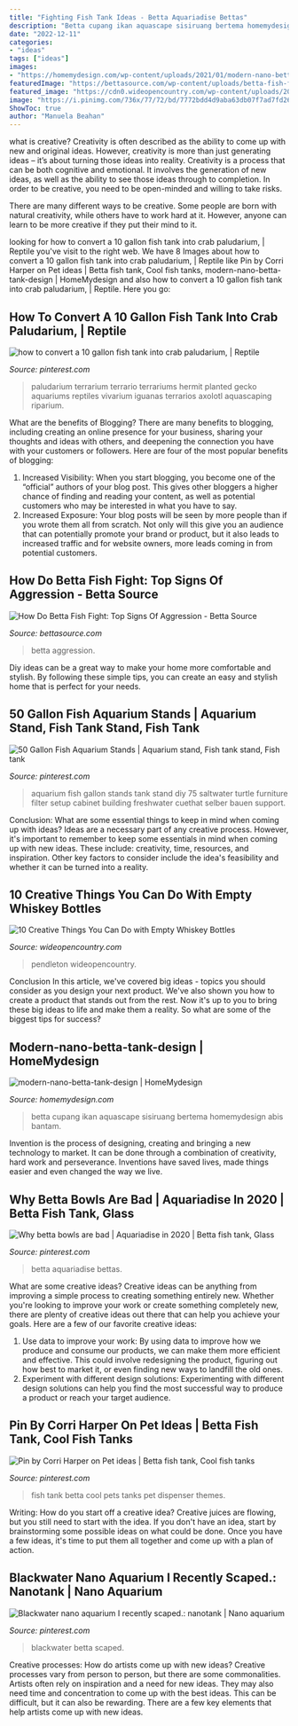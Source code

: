 ```yaml
---
title: "Fighting Fish Tank Ideas - Betta Aquariadise Bettas"
description: "Betta cupang ikan aquascape sisiruang bertema homemydesign abis bantam"
date: "2022-12-11"
categories:
- "ideas"
tags: ["ideas"]
images:
- "https://homemydesign.com/wp-content/uploads/2021/01/modern-nano-betta-tank-design.jpg"
featuredImage: "https://bettasource.com/wp-content/uploads/betta-fish-fighting-with-green-plants.jpg"
featured_image: "https://cdn0.wideopencountry.com/wp-content/uploads/2016/04/whiskey4.jpg"
image: "https://i.pinimg.com/736x/77/72/bd/7772bdd4d9aba63db07f7ad7fd26313e--paludarium-vivarium.jpg"
ShowToc: true
author: "Manuela Beahan"
---
```



what is creative?
Creativity is often described as the ability to come up with new and original ideas. However, creativity is more than just generating ideas – it’s about turning those ideas into reality.
Creativity is a process that can be both cognitive and emotional. It involves the generation of new ideas, as well as the ability to see those ideas through to completion. In order to be creative, you need to be open-minded and willing to take risks.

There are many different ways to be creative. Some people are born with natural creativity, while others have to work hard at it. However, anyone can learn to be more creative if they put their mind to it.

	

		
looking for how to convert a 10 gallon fish tank into crab paludarium, | Reptile you've visit to the right web. We have 8 Images about how to convert a 10 gallon fish tank into crab paludarium, | Reptile like Pin by Corri Harper on Pet ideas | Betta fish tank, Cool fish tanks, modern-nano-betta-tank-design | HomeMydesign and also how to convert a 10 gallon fish tank into crab paludarium, | Reptile. Here you go:
		
    
## How To Convert A 10 Gallon Fish Tank Into Crab Paludarium, | Reptile

<img loading=lazy src="https://i.pinimg.com/736x/77/72/bd/7772bdd4d9aba63db07f7ad7fd26313e--paludarium-vivarium.jpg" onerror="this.onerror=null;this.src='https://tse2.mm.bing.net/th?id=OIP.t2Z7HxGCd1pvqAkj5pBXiwHaFX&amp;pid=15.1';" alt="how to convert a 10 gallon fish tank into crab paludarium, | Reptile">

_Source: pinterest.com_

>paludarium terrarium terrario terrariums hermit planted gecko aquariums reptiles vivarium iguanas terrarios axolotl aquascaping riparium. 

	

What are the benefits of Blogging?
There are many benefits to blogging, including creating an online presence for your business, sharing your thoughts and ideas with others, and deepening the connection you have with your customers or followers. Here are four of the most popular benefits of blogging: 
1. Increased Visibility: When you start blogging, you become one of the “official” authors of your blog post. This gives other bloggers a higher chance of finding and reading your content, as well as potential customers who may be interested in what you have to say. 
2. Increased Exposure: Your blog posts will be seen by more people than if you wrote them all from scratch. Not only will this give you an audience that can potentially promote your brand or product, but it also leads to increased traffic and for website owners, more leads coming in from potential customers. 

    
## How Do Betta Fish Fight: Top Signs Of Aggression - Betta Source

<img loading=lazy src="https://bettasource.com/wp-content/uploads/betta-fish-fighting-with-green-plants.jpg" onerror="this.onerror=null;this.src='https://tse1.mm.bing.net/th?id=OIP.a9d0dR3SknaWTC1hm_fr9gHaE8&amp;pid=15.1';" alt="How Do Betta Fish Fight: Top Signs Of Aggression - Betta Source">

_Source: bettasource.com_

>betta aggression. 

	

Diy ideas can be a great way to make your home more comfortable and stylish. By following these simple tips, you can create an easy and stylish home that is perfect for your needs.

    
## 50 Gallon Fish Aquarium Stands | Aquarium Stand, Fish Tank Stand, Fish Tank

<img loading=lazy src="https://i.pinimg.com/736x/a2/d2/ab/a2d2ab8f6cd2debcf8b2ff10107e2379--diy-aquarium-stand-aquarium-design.jpg" onerror="this.onerror=null;this.src='https://tse3.mm.bing.net/th?id=OIP.ZmJvkl_-3p4-YGPVxf-KUQHaJ3&amp;pid=15.1';" alt="50 Gallon Fish Aquarium Stands | Aquarium stand, Fish tank stand, Fish tank">

_Source: pinterest.com_

>aquarium fish gallon stands tank stand diy 75 saltwater turtle furniture filter setup cabinet building freshwater cuethat selber bauen support. 

	

Conclusion: What are some essential things to keep in mind when coming up with ideas?
Ideas are a necessary part of any creative process. However, it's important to remember to keep some essentials in mind when coming up with new ideas. These include: creativity, time, resources, and inspiration. Other key factors to consider include the idea's feasibility and whether it can be turned into a reality.

    
## 10 Creative Things You Can Do With Empty Whiskey Bottles

<img loading=lazy src="https://cdn0.wideopencountry.com/wp-content/uploads/2016/04/whiskey4.jpg" onerror="this.onerror=null;this.src='https://tse2.mm.bing.net/th?id=OIP.mdMhOPPxR_Sxl-_gl4rmWQHaJ6&amp;pid=15.1';" alt="10 Creative Things You Can Do with Empty Whiskey Bottles">

_Source: wideopencountry.com_

>pendleton wideopencountry. 

	

Conclusion
In this article, we've covered big ideas - topics you should consider as you design your next product. We've also shown you how to create a product that stands out from the rest. Now it's up to you to bring these big ideas to life and make them a reality. So what are some of the biggest tips for success?

    
## Modern-nano-betta-tank-design | HomeMydesign

<img loading=lazy src="https://homemydesign.com/wp-content/uploads/2021/01/modern-nano-betta-tank-design.jpg" onerror="this.onerror=null;this.src='https://tse1.mm.bing.net/th?id=OIP.t-XI3mYH7zUA4Hxp2KvC_AHaJQ&amp;pid=15.1';" alt="modern-nano-betta-tank-design | HomeMydesign">

_Source: homemydesign.com_

>betta cupang ikan aquascape sisiruang bertema homemydesign abis bantam. 

	

Invention is the process of designing, creating and bringing a new technology to market. It can be done through a combination of creativity, hard work and perseverance. Inventions have saved lives, made things easier and even changed the way we live.

    
## Why Betta Bowls Are Bad | Aquariadise In 2020 | Betta Fish Tank, Glass

<img loading=lazy src="https://i.pinimg.com/736x/dd/0c/f0/dd0cf04a723adbc9354e7d6c0974ebdf.jpg" onerror="this.onerror=null;this.src='https://tse4.mm.bing.net/th?id=OIP.Xyir50UMDNQuGWbo4Ic2lwHaE8&amp;pid=15.1';" alt="Why betta bowls are bad | Aquariadise in 2020 | Betta fish tank, Glass">

_Source: pinterest.com_

>betta aquariadise bettas. 

	

What are some creative ideas?
Creative ideas can be anything from improving a simple process to creating something entirely new. Whether you're looking to improve your work or create something completely new, there are plenty of creative ideas out there that can help you achieve your goals. Here are a few of our favorite creative ideas: 
1. Use data to improve your work: By using data to improve how we produce and consume our products, we can make them more efficient and effective. This could involve redesigning the product, figuring out how best to market it, or even finding new ways to landfill the old ones. 
2. Experiment with different design solutions: Experimenting with different design solutions can help you find the most successful way to produce a product or reach your target audience.

    
## Pin By Corri Harper On Pet Ideas | Betta Fish Tank, Cool Fish Tanks

<img loading=lazy src="https://i.pinimg.com/736x/7c/d2/48/7cd2480d84ad2b13855b8092258be4f1.jpg" onerror="this.onerror=null;this.src='https://tse4.mm.bing.net/th?id=OIP.PmVV-rUpw1F1lTEdrcz1vwHaJ3&amp;pid=15.1';" alt="Pin by Corri Harper on Pet ideas | Betta fish tank, Cool fish tanks">

_Source: pinterest.com_

>fish tank betta cool pets tanks pet dispenser themes. 

	

Writing: How do you start off a creative idea?
Creative juices are flowing, but you still need to start with the idea.  If you don't have an idea, start by brainstorming some possible ideas on what could be done. Once you have a few ideas, it's time to put them all together and come up with a plan of action.

    
## Blackwater Nano Aquarium I Recently Scaped.: Nanotank | Nano Aquarium

<img loading=lazy src="https://i.pinimg.com/736x/5e/e3/b1/5ee3b170a0da3ded11156dcc686a27d7.jpg" onerror="this.onerror=null;this.src='https://tse1.mm.bing.net/th?id=OIP.3saqx7NI9E2kjBGrhGxWKAHaHa&amp;pid=15.1';" alt="Blackwater nano aquarium I recently scaped.: nanotank | Nano aquarium">

_Source: pinterest.com_

>blackwater betta scaped. 

	

Creative processes: How do artists come up with new ideas?
Creative processes vary from person to person, but there are some commonalities. Artists often rely on inspiration and a need for new ideas. They may also need time and concentration to come up with the best ideas. This can be difficult, but it can also be rewarding. There are a few key elements that help artists come up with new ideas.

